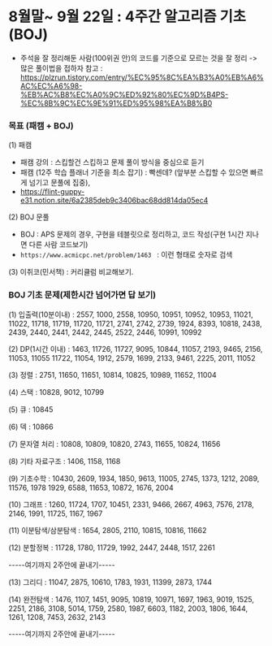 # 8월말~ 9월 22일 : 4주간 알고리즘 기초 (BOJ) 
- 주석을 잘 정리해둔 사람(100위권 안)의 코드를 기준으로 모르는 것을 잘 정리 -> 많은 풀이법을 접하자
참고 : https://plzrun.tistory.com/entry/%EC%95%8C%EA%B3%A0%EB%A6%AC%EC%A6%98-%EB%AC%B8%EC%A0%9C%ED%92%80%EC%9D%B4PS-%EC%8B%9C%EC%9E%91%ED%95%98%EA%B8%B0

### 목표 (패캠 + BOJ)
(1) 패캠
- 패캠 강의 : 스킵할건 스킵하고 문제 풀이 방식을 중심으로 듣기
- 패캠 (12주 학습 플래너 기준을 최소 잡기) : 빡센데? (앞부분 스킵할 수 있으면 빠르게 넘기고 문풀에 집중), 
-  https://flint-guppy-e31.notion.site/6a2385deb9c3406bac68dd814da05ec4 
    
(2) BOJ 문풀
- BOJ :  APS 문제의 경우, 구현을 테블릿으로 정리하고, 코드 작성(구현 1시간 지나면 다른 사람 코드보기)
- `https://www.acmicpc.net/problem/1463 ` : 이런 형태로 숫자로 검색

(3) 이취코(민서책) : 커리큘럼 비교해보기.


### BOJ 기초 문제(제한시간 넘어가면 답 보기)

(1) 입출력(10분이내) : 2557, 1000, 2558, 10950, 10951, 10952, 10953, 11021, 11022, 11718, 11719, 11720, 11721, 2741, 2742, 2739, 1924, 8393, 10818, 2438, 2439, 2440, 2441, 2442, 2445, 2522, 2446, 10991, 10992

(2)  DP(1시간 이내) : 1463, 11726, 11727, 9095, 10844, 11057, 2193, 9465, 2156, 11053, 11055 11722, 11054, 1912, 2579, 1699, 2133, 9461, 2225, 2011, 11052

(3) 정렬 : 2751, 11650, 11651, 10814, 10825, 10989, 11652, 11004

(4) 스택 : 10828, 9012, 10799

(5) 큐 : 10845

(6) 덱 : 10866 

(7) 문자열 처리 : 10808, 10809, 10820, 2743, 11655, 10824, 11656

(8) 기타 자료구조 : 1406, 1158, 1168

(9) 기초수학 : 10430, 2609, 1934, 1850, 9613, 11005, 2745, 1373, 1212, 2089, 11576, 1978 1929, 6588, 11653, 10872, 1676, 2004

(10) 그래프 : 1260, 11724, 1707, 10451, 2331, 9466, 2667, 4963, 7576, 2178, 2146, 1991, 11725, 1167, 1967

(11) 이분탐색/삼분탐색 : 1654, 2805, 2110, 10815, 10816, 11662

(12) 분할정복 : 11728, 1780, 11729, 1992, 2447, 2448, 1517, 2261

-----여기까지 2주안에 끝내기-----

(13) 그리디 : 11047, 2875, 10610, 1783, 1931, 11399, 2873, 1744

(14) 완전탐색 : 1476, 1107, 1451, 9095, 10819, 10971, 1697, 1963, 9019, 1525, 2251, 2186, 3108, 5014, 1759, 2580, 1987, 6603, 1182, 2003, 1806, 1644, 1261, 1208, 7453, 2632, 2143

-----여기까지 2주안에 끝내기-----
